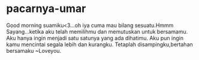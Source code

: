 # pacarnya-umar
Good morning suamiku&lt;3...oh iya cuma mau bilang sesuatu.Hmmm Sayang...ketika aku telah memilihmu dan memutuskan untuk bersamamu. Aku hanya ingin menjadi satu satunya yang ada dihatimu. Aku pun ingin kamu mencintai segala lebih dan kurangku. Tetaplah disampingku,bertahan bersamaku ~Loveyou. 
